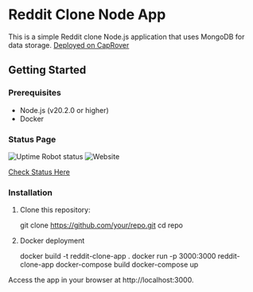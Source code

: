 # Reddit Clone Node App

This is a simple Reddit clone Node.js application that uses MongoDB for data storage. [Deployed on CapRover](http://reddit-clone.devops.berrybakedoatmeal.com/)

## Getting Started

### Prerequisites

- Node.js (v20.2.0 or higher)
- Docker

### Status Page
![Uptime Robot status](https://img.shields.io/uptimerobot/status/m795416254-0db1cb9d239b1b030774bef4) ![Website](https://img.shields.io/website?url=https%3A%2F%2Freddit-clone.devops.berrybakedoatmeal.com)


[Check Status Here](https://stats.uptimerobot.com/DD69Afj3Nm)

### Installation

1. Clone this repository:

   git clone https://github.com/your/repo.git
   cd repo

2. Docker deployment

   docker build -t reddit-clone-app .
   docker run -p 3000:3000 reddit-clone-app
   docker-compose build
   docker-compose up

Access the app in your browser at http://localhost:3000.